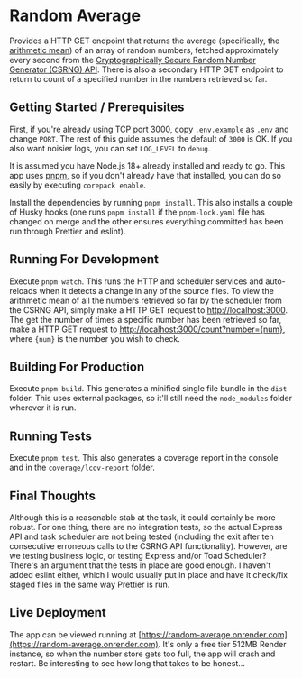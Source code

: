 # Random Average

Provides a HTTP GET endpoint that returns the average (specifically, the [arithmetic mean](https://en.wikipedia.org/wiki/Arithmetic_mean)) of an array of random numbers, fetched approximately every second from the [Cryptographically Secure Random Number Generator (CSRNG) API](https://csrng.net/). There is also a secondary HTTP GET endpoint to return to count of a specified number in the numbers retrieved so far.

## Getting Started / Prerequisites

First, if you're already using TCP port 3000, copy `.env.example` as `.env` and change `PORT`. The rest of this guide assumes the default of `3000` is OK. If you also want noisier logs, you can set `LOG_LEVEL` to `debug`.

It is assumed you have Node.js 18+ already installed and ready to go. This app uses [pnpm](https://pnpm.io/), so if you don't already have that installed, you can do so easily by executing `corepack enable`.

Install the dependencies by running `pnpm install`. This also installs a couple of Husky hooks (one runs `pnpm install` if the `pnpm-lock.yaml` file has changed on merge and the other ensures everything committed has been run through Prettier and eslint).

## Running For Development

Execute `pnpm watch`. This runs the HTTP and scheduler services and auto-reloads when it detects a change in any of the source files. To view the arithmetic mean of all the numbers retrieved so far by the scheduler from the CSRNG API, simply make a HTTP GET request to [http://localhost:3000](http://localhost:3000). The get the number of times a specific number has been retrieved so far, make a HTTP GET request to [http://localhost:3000/count?number={num}](http://localhost:3000/count?number={num}), where `{num}` is the number you wish to check.

## Building For Production

Execute `pnpm build`. This generates a minified single file bundle in the `dist` folder. This uses external packages, so it'll still need the `node_modules` folder wherever it is run.

## Running Tests

Execute `pnpm test`. This also generates a coverage report in the console and in the `coverage/lcov-report` folder.

## Final Thoughts

Although this is a reasonable stab at the task, it could certainly be more robust. For one thing, there are no integration tests, so the actual Express API and task scheduler are not being tested (including the exit after ten consecutive erroneous calls to the CSRNG API functionality). However, are we testing business logic, or testing Express and/or Toad Scheduler? There's an argument that the tests in place are good enough. I haven't added eslint either, which I would usually put in place and have it check/fix staged files in the same way Prettier is run.

## Live Deployment

The app can be viewed running at [https://random-average.onrender.com](https://random-average.onrender.com). It's only a free tier 512MB Render instance, so when the number store gets too full, the app will crash and restart. Be interesting to see how long that takes to be honest...
